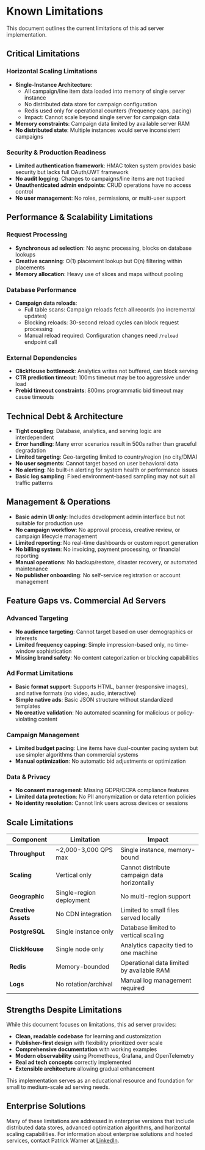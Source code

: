 # Known Limitations

This document outlines the current limitations of this ad server implementation. 

## Critical Limitations

### Horizontal Scaling Limitations
- **Single-Instance Architecture**: 
  - All campaign/line item data loaded into memory of single server instance
  - No distributed data store for campaign configuration
  - Redis used only for operational counters (frequency caps, pacing)
  - Impact: Cannot scale beyond single server for campaign data
- **Memory constraints**: Campaign data limited by available server RAM
- **No distributed state**: Multiple instances would serve inconsistent campaigns

### Security & Production Readiness
- **Limited authentication framework**: HMAC token system provides basic security but lacks full OAuth/JWT framework
- **No audit logging**: Changes to campaigns/line items are not tracked
- **Unauthenticated admin endpoints**: CRUD operations have no access control
- **No user management**: No roles, permissions, or multi-user support

## Performance & Scalability Limitations

### Request Processing
- **Synchronous ad selection**: No async processing, blocks on database lookups
- **Creative scanning**: O(1) placement lookup but O(n) filtering within placements
- **Memory allocation**: Heavy use of slices and maps without pooling

### Database Performance
- **Campaign data reloads**:
  - Full table scans: Campaign reloads fetch all records (no incremental updates)
  - Blocking reloads: 30-second reload cycles can block request processing
  - Manual reload required: Configuration changes need `/reload` endpoint call

### External Dependencies
- **ClickHouse bottleneck**: Analytics writes not buffered, can block serving
- **CTR prediction timeout**: 100ms timeout may be too aggressive under load
- **Prebid timeout constraints**: 800ms programmatic bid timeout may cause timeouts

## Technical Debt & Architecture

- **Tight coupling**: Database, analytics, and serving logic are interdependent
- **Error handling**: Many error scenarios result in 500s rather than graceful degradation
- **Limited targeting**: Geo-targeting limited to country/region (no city/DMA)
- **No user segments**: Cannot target based on user behavioral data
- **No alerting**: No built-in alerting for system health or performance issues
- **Basic log sampling**: Fixed environment-based sampling may not suit all traffic patterns

## Management & Operations

- **Basic admin UI only**: Includes development admin interface but not suitable for production use
- **No campaign workflow**: No approval process, creative review, or campaign lifecycle management
- **Limited reporting**: No real-time dashboards or custom report generation
- **No billing system**: No invoicing, payment processing, or financial reporting
- **Manual operations**: No backup/restore, disaster recovery, or automated maintenance
- **No publisher onboarding**: No self-service registration or account management

## Feature Gaps vs. Commercial Ad Servers

### Advanced Targeting
- **No audience targeting**: Cannot target based on user demographics or interests
- **Limited frequency capping**: Simple impression-based only, no time-window sophistication
- **Missing brand safety**: No content categorization or blocking capabilities

### Ad Format Limitations
- **Basic format support**: Supports HTML, banner (responsive images), and native formats (no video, audio, interactive)
- **Simple native ads**: Basic JSON structure without standardized templates
- **No creative validation**: No automated scanning for malicious or policy-violating content

### Campaign Management
- **Limited budget pacing**: Line items have dual-counter pacing system but use simpler algorithms than commercial systems
- **Manual optimization**: No automatic bid adjustments or optimization

### Data & Privacy
- **No consent management**: Missing GDPR/CCPA compliance features
- **Limited data protection**: No PII anonymization or data retention policies
- **No identity resolution**: Cannot link users across devices or sessions

## Scale Limitations

| Component | Limitation | Impact |
|-----------|------------|---------|
| **Throughput** | ~2,000-3,000 QPS max | Single instance, memory-bound |
| **Scaling** | Vertical only | Cannot distribute campaign data horizontally |
| **Geographic** | Single-region deployment | No multi-region support |
| **Creative Assets** | No CDN integration | Limited to small files served locally |
| **PostgreSQL** | Single instance only | Database limited to vertical scaling |
| **ClickHouse** | Single node only | Analytics capacity tied to one machine |
| **Redis** | Memory-bounded | Operational data limited by available RAM |
| **Logs** | No rotation/archival | Manual log management required |

## Strengths Despite Limitations

While this document focuses on limitations, this ad server provides:
- **Clean, readable codebase** for learning and customization
- **Publisher-first design** with flexibility prioritized over scale
- **Comprehensive documentation** with working examples
- **Modern observability** using Prometheus, Grafana, and OpenTelemetry
- **Real ad tech concepts** correctly implemented
- **Extensible architecture** allowing gradual enhancement

This implementation serves as an educational resource and foundation for small to medium-scale ad serving needs. 

## Enterprise Solutions

Many of these limitations are addressed in enterprise versions that include distributed data stores, advanced optimization algorithms, and horizontal scaling capabilities. For information about enterprise solutions and hosted services, contact Patrick Warner at [LinkedIn](https://www.linkedin.com/in/warnerpatrick).
